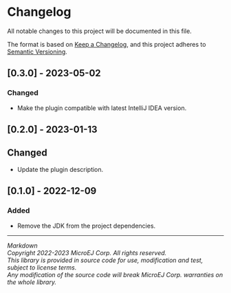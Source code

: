 # Changelog

All notable changes to this project will be documented in this file.

The format is based on [Keep a Changelog](https://keepachangelog.com/en/1.0.0/), and this project adheres
to [Semantic Versioning](https://semver.org/spec/v2.0.0.html).

## [0.3.0] - 2023-05-02

### Changed

- Make the plugin compatible with latest IntelliJ IDEA version.

## [0.2.0] - 2023-01-13

## Changed

- Update the plugin description.

## [0.1.0] - 2022-12-09

### Added

- Remove the JDK from the project dependencies.

---
_Markdown_  
_Copyright 2022-2023 MicroEJ Corp. All rights reserved._  
_This library is provided in source code for use, modification and test, subject to license terms._  
_Any modification of the source code will break MicroEJ Corp. warranties on the whole library._  
